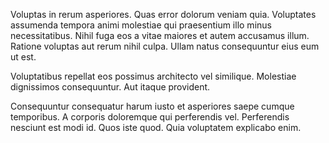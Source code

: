Voluptas in rerum asperiores. Quas error dolorum veniam quia. Voluptates assumenda tempora animi molestiae qui praesentium illo minus necessitatibus. Nihil fuga eos a vitae maiores et autem accusamus illum. Ratione voluptas aut rerum nihil culpa. Ullam natus consequuntur eius eum ut est.
 Voluptatibus repellat eos possimus architecto vel similique. Molestiae dignissimos consequuntur. Aut itaque provident.
 Consequuntur consequatur harum iusto et asperiores saepe cumque temporibus. A corporis doloremque qui perferendis vel. Perferendis nesciunt est modi id. Quos iste quod. Quia voluptatem explicabo enim.